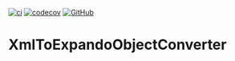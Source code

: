[![ci](https://github.com/mateusz-opoka/XmlToExpandoObjectConverter/workflows/.github/workflows/ci.yml/badge.svg?branch=master&event=push)](#)
[![codecov](https://codecov.io/gh/mateusz-opoka/XmlToExpandoObjectConverter/branch/master/graph/badge.svg)](https://codecov.io/gh/mateusz-opoka/XmlToExpandoObjectConverter)
[![GitHub](https://img.shields.io/github/license/mateusz-opoka/XmlToExpandoObjectConverter)](../master/LICENSE)

# XmlToExpandoObjectConverter
